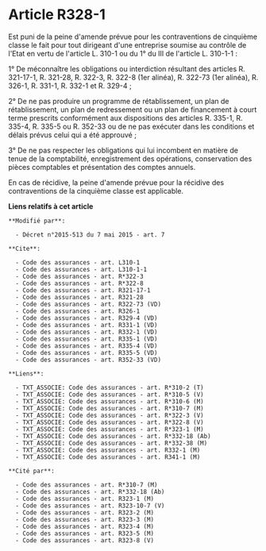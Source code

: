 # Article R328-1

Est puni de la peine d'amende prévue pour les contraventions de cinquième classe le fait pour tout dirigeant d'une entreprise
soumise au contrôle de l'Etat en vertu de l'article L. 310-1 ou du 1° du III de l'article L. 310-1-1 : 

1° De méconnaître les obligations ou interdiction résultant des articles R. 321-17-1, R. 321-28, R. 322-3, R. 322-8 (1er
alinéa), R. 322-73 (1er alinéa), R. 326-1, R. 331-1, R. 332-1 et R. 329-4 ; 

2° De ne pas produire un programme de rétablissement, un plan de rétablissement, un plan de redressement ou un plan de
financement à court terme prescrits conformément aux dispositions des articles R. 335-1, R. 335-4, R. 335-5 ou R. 352-33 ou
de ne pas exécuter dans les conditions et délais prévus celui qui a été approuvé ; 

3° De ne pas respecter les obligations qui lui incombent en matière de tenue de la comptabilité, enregistrement des
opérations, conservation des pièces comptables et présentation des comptes annuels. 

En cas de récidive, la peine d'amende prévue pour la récidive des contraventions de la cinquième classe est applicable.

**Liens relatifs à cet article**

	**Modifié par**:

	  - Décret n°2015-513 du 7 mai 2015 - art. 7

	**Cite**:

	  - Code des assurances - art. L310-1
	  - Code des assurances - art. L310-1-1
	  - Code des assurances - art. R*322-3
	  - Code des assurances - art. R*322-8
	  - Code des assurances - art. R321-17-1
	  - Code des assurances - art. R321-28
	  - Code des assurances - art. R322-73 (VD)
	  - Code des assurances - art. R326-1
	  - Code des assurances - art. R329-4 (VD)
	  - Code des assurances - art. R331-1 (VD)
	  - Code des assurances - art. R332-1 (VD)
	  - Code des assurances - art. R335-1 (VD)
	  - Code des assurances - art. R335-4 (VD)
	  - Code des assurances - art. R335-5 (VD)
	  - Code des assurances - art. R352-33 (VD)

	**Liens**:

	  - TXT_ASSOCIE: Code des assurances - art. R*310-2 (T)
	  - TXT_ASSOCIE: Code des assurances - art. R*310-5 (V)
	  - TXT_ASSOCIE: Code des assurances - art. R*310-6 (M)
	  - TXT_ASSOCIE: Code des assurances - art. R*310-7 (M)
	  - TXT_ASSOCIE: Code des assurances - art. R*322-3 (V)
	  - TXT_ASSOCIE: Code des assurances - art. R*322-8 (V)
	  - TXT_ASSOCIE: Code des assurances - art. R*323-1 (M)
	  - TXT_ASSOCIE: Code des assurances - art. R*332-18 (Ab)
	  - TXT_ASSOCIE: Code des assurances - art. R*332-38 (M)
	  - TXT_ASSOCIE: Code des assurances - art. R332-1 (M)
	  - TXT_ASSOCIE: Code des assurances - art. R341-1 (M)

	**Cité par**:

	  - Code des assurances - art. R*310-7 (M)
	  - Code des assurances - art. R*332-18 (Ab)
	  - Code des assurances - art. R323-1 (M)
	  - Code des assurances - art. R323-10-7 (V)
	  - Code des assurances - art. R323-2 (M)
	  - Code des assurances - art. R323-3 (M)
	  - Code des assurances - art. R323-4 (M)
	  - Code des assurances - art. R323-5 (M)
	  - Code des assurances - art. R323-8 (V)

